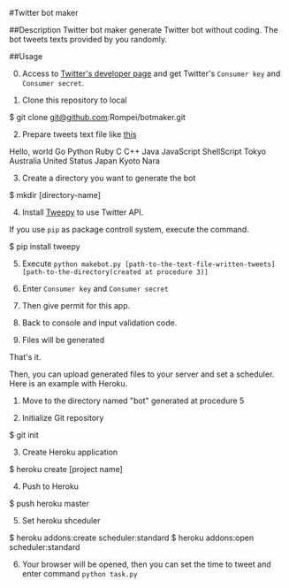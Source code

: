 #Twitter bot maker

##Description
Twitter bot maker generate Twitter bot without coding. The bot tweets texts provided by you randomly.

##Usage

0. Access to [Twitter's developer page](https://apps.twitter.com) and get Twitter's `Consumer key` and `Consumer secret`.

1. Clone this repository to local

  $ git clone git@github.com:Rompei/botmaker.git

2. Prepare tweets text file like [this](https://github.com/Rompei/botmaker/test.txt)

  Hello, world
  Go
  Python
  Ruby
  C
  C++
  Java
  JavaScript
  ShellScript
  Tokyo
  Australia
  United Status
  Japan
  Kyoto
  Nara

3. Create a directory you want to generate the bot

  $ mkdir [directory-name]

4. Install [Tweepy](https://github.com/tweepy/tweepy) to use Twitter API.

If you use `pip` as package controll system, execute the command.

  $ pip install tweepy

5. Execute `python makebot.py [path-to-the-text-file-written-tweets] [path-to-the-directory(created at procedure 3)]`

6. Enter `Consumer key` and `Consumer secret`

7. Then give permit for this app.

8. Back to console and input validation code.

9. Files will be generated

That's it.

Then, you can upload generated files to your server and set a scheduler. Here is an example with Heroku.

1. Move to the directory named "bot" generated at procedure 5

2. Initialize Git repository

  $ git init

3. Create Heroku application

  $ heroku create [project name]

4. Push to Heroku

  $ push heroku master

5. Set heroku shceduler

  $ heroku addons:create scheduler:standard
  $ heroku addons:open scheduler:standard

6. Your browser will be opened, then you can set the time to tweet and enter command `python task.py`


